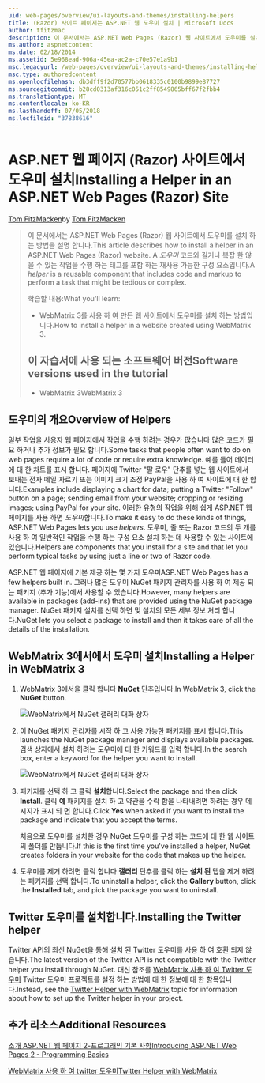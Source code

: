 ```yaml
---
uid: web-pages/overview/ui-layouts-and-themes/installing-helpers
title: (Razor) 사이트 페이지는 ASP.NET 웹 도우미 설치 | Microsoft Docs
author: tfitzmac
description: 이 문서에서는 ASP.NET Web Pages (Razor) 웹 사이트에서 도우미를 설치 하는 방법을 설명 합니다. 도우미는 코드 및 당 태그를 포함 하는 재사용 가능한 구성 하는 중...
ms.author: aspnetcontent
ms.date: 02/18/2014
ms.assetid: 5e968ead-906a-45ea-ac2a-c70e57e1a9b1
msc.legacyurl: /web-pages/overview/ui-layouts-and-themes/installing-helpers
msc.type: authoredcontent
ms.openlocfilehash: db3dff9f2d70577bb0618335c0100b9899e87727
ms.sourcegitcommit: b28cd0313af316c051c2ff8549865bff67f2fbb4
ms.translationtype: MT
ms.contentlocale: ko-KR
ms.lasthandoff: 07/05/2018
ms.locfileid: "37838616"
---
```

<a name="installing-a-helper-in-an-aspnet-web-pages-razor-site"></a><span data-ttu-id="8f66a-104">ASP.NET 웹 페이지 (Razor) 사이트에서 도우미 설치</span><span class="sxs-lookup"><span data-stu-id="8f66a-104">Installing a Helper in an ASP.NET Web Pages (Razor) Site</span></span>
====================
<span data-ttu-id="8f66a-105">[Tom FitzMacken](https://github.com/tfitzmac)</span><span class="sxs-lookup"><span data-stu-id="8f66a-105">by [Tom FitzMacken](https://github.com/tfitzmac)</span></span>

> <span data-ttu-id="8f66a-106">이 문서에서는 ASP.NET Web Pages (Razor) 웹 사이트에서 도우미를 설치 하는 방법을 설명 합니다.</span><span class="sxs-lookup"><span data-stu-id="8f66a-106">This article describes how to install a helper in an ASP.NET Web Pages (Razor) website.</span></span> <span data-ttu-id="8f66a-107">A *도우미* 코드와 길거나 복잡 한 않을 수 있는 작업을 수행 하는 태그를 포함 하는 재사용 가능한 구성 요소입니다.</span><span class="sxs-lookup"><span data-stu-id="8f66a-107">A *helper* is a reusable component that includes code and markup to perform a task that might be tedious or complex.</span></span>
> 
> <span data-ttu-id="8f66a-108">학습할 내용:</span><span class="sxs-lookup"><span data-stu-id="8f66a-108">What you'll learn:</span></span>
> 
> - <span data-ttu-id="8f66a-109">WebMatrix 3를 사용 하 여 만든 웹 사이트에서 도우미를 설치 하는 방법입니다.</span><span class="sxs-lookup"><span data-stu-id="8f66a-109">How to install a helper in a website created using WebMatrix 3.</span></span>
>   
> 
> ## <a name="software-versions-used-in-the-tutorial"></a><span data-ttu-id="8f66a-110">이 자습서에 사용 되는 소프트웨어 버전</span><span class="sxs-lookup"><span data-stu-id="8f66a-110">Software versions used in the tutorial</span></span>
> 
> 
> - <span data-ttu-id="8f66a-111">WebMatrix 3</span><span class="sxs-lookup"><span data-stu-id="8f66a-111">WebMatrix 3</span></span>


## <a name="overview-of-helpers"></a><span data-ttu-id="8f66a-112">도우미의 개요</span><span class="sxs-lookup"><span data-stu-id="8f66a-112">Overview of Helpers</span></span>

<span data-ttu-id="8f66a-113">일부 작업을 사용자 웹 페이지에서 작업을 수행 하려는 경우가 많습니다 많은 코드가 필요 하거나 추가 정보가 필요 합니다.</span><span class="sxs-lookup"><span data-stu-id="8f66a-113">Some tasks that people often want to do on web pages require a lot of code or require extra knowledge.</span></span> <span data-ttu-id="8f66a-114">예를 들어 데이터에 대 한 차트를 표시 합니다. 페이지에 Twitter "팔 로우" 단추를 넣는 웹 사이트에서 보내는 전자 메일 자르기 또는 이미지 크기 조정 PayPal을 사용 하 여 사이트에 대 한 합니다.</span><span class="sxs-lookup"><span data-stu-id="8f66a-114">Examples include displaying a chart for data; putting a Twitter "Follow" button on a page; sending email from your website; cropping or resizing images; using PayPal for your site.</span></span> <span data-ttu-id="8f66a-115">이러한 유형의 작업을 위해 쉽게 ASP.NET 웹 페이지를 사용 하면 *도우미*합니다.</span><span class="sxs-lookup"><span data-stu-id="8f66a-115">To make it easy to do these kinds of things, ASP.NET Web Pages lets you use *helpers*.</span></span> <span data-ttu-id="8f66a-116">도우미, 줄 또는 Razor 코드의 두 개를 사용 하 여 일반적인 작업을 수행 하는 구성 요소 설치 하는 데 사용할 수 있는 사이트에 있습니다.</span><span class="sxs-lookup"><span data-stu-id="8f66a-116">Helpers are components that you install for a site and that let you perform typical tasks by using just a line or two of Razor code.</span></span>

<span data-ttu-id="8f66a-117">ASP.NET 웹 페이지에 기본 제공 하는 몇 가지 도우미</span><span class="sxs-lookup"><span data-stu-id="8f66a-117">ASP.NET Web Pages has a few helpers built in.</span></span> <span data-ttu-id="8f66a-118">그러나 많은 도우미 NuGet 패키지 관리자를 사용 하 여 제공 되는 패키지 (추가 기능)에서 사용할 수 있습니다.</span><span class="sxs-lookup"><span data-stu-id="8f66a-118">However, many helpers are available in packages (add-ins) that are provided using the NuGet package manager.</span></span> <span data-ttu-id="8f66a-119">NuGet 패키지 설치를 선택 하면 및 설치의 모든 세부 정보 처리 합니다.</span><span class="sxs-lookup"><span data-stu-id="8f66a-119">NuGet lets you select a package to install and then it takes care of all the details of the installation.</span></span>

## <a name="installing-a-helper-in-webmatrix-3"></a><span data-ttu-id="8f66a-120">WebMatrix 3에서에서 도우미 설치</span><span class="sxs-lookup"><span data-stu-id="8f66a-120">Installing a Helper in WebMatrix 3</span></span>

1. <span data-ttu-id="8f66a-121">WebMatrix 3에서을 클릭 합니다 **NuGet** 단추입니다.</span><span class="sxs-lookup"><span data-stu-id="8f66a-121">In WebMatrix 3, click the **NuGet** button.</span></span>

    ![WebMatrix에서 NuGet 갤러리 대화 상자](installing-helpers/_static/image1.png)
2. <span data-ttu-id="8f66a-123">이 NuGet 패키지 관리자를 시작 하 고 사용 가능한 패키지를 표시 합니다.</span><span class="sxs-lookup"><span data-stu-id="8f66a-123">This launches the NuGet package manager and displays available packages.</span></span> <span data-ttu-id="8f66a-124">검색 상자에서 설치 하려는 도우미에 대 한 키워드를 입력 합니다.</span><span class="sxs-lookup"><span data-stu-id="8f66a-124">In the search box, enter a keyword for the helper you want to install.</span></span>

    ![WebMatrix에서 NuGet 갤러리 대화 상자](installing-helpers/_static/image2.png)
3. <span data-ttu-id="8f66a-126">패키지를 선택 하 고 클릭 **설치**합니다.</span><span class="sxs-lookup"><span data-stu-id="8f66a-126">Select the package and then click **Install**.</span></span> <span data-ttu-id="8f66a-127">클릭 **예** 패키지를 설치 하 고 약관을 수락 함을 나타내려면 하려는 경우 메시지가 표시 되 면 합니다.</span><span class="sxs-lookup"><span data-stu-id="8f66a-127">Click **Yes** when asked if you want to install the package and indicate that you accept the terms.</span></span>

     <span data-ttu-id="8f66a-128">처음으로 도우미를 설치한 경우 NuGet 도우미를 구성 하는 코드에 대 한 웹 사이트의 폴더를 만듭니다.</span><span class="sxs-lookup"><span data-stu-id="8f66a-128">If this is the first time you've installed a helper, NuGet creates folders in your website for the code that makes up the helper.</span></span>
4. <span data-ttu-id="8f66a-129">도우미를 제거 하려면 클릭 합니다 **갤러리** 단추를 클릭 하는 **설치 된** 탭을 제거 하려는 패키지를 선택 합니다.</span><span class="sxs-lookup"><span data-stu-id="8f66a-129">To uninstall a helper, click the **Gallery** button, click the **Installed** tab, and pick the package you want to uninstall.</span></span>

## <a name="installing-the-twitter-helper"></a><span data-ttu-id="8f66a-130">Twitter 도우미를 설치합니다.</span><span class="sxs-lookup"><span data-stu-id="8f66a-130">Installing the Twitter helper</span></span>

<span data-ttu-id="8f66a-131">Twitter API의 최신 NuGet을 통해 설치 된 Twitter 도우미를 사용 하 여 호환 되지 않습니다.</span><span class="sxs-lookup"><span data-stu-id="8f66a-131">The latest version of the Twitter API is not compatible with the Twitter helper you install through NuGet.</span></span> <span data-ttu-id="8f66a-132">대신 참조를 [WebMatrix 사용 하 여 Twitter 도우미](twitter-helper.md) Twitter 도우미 프로젝트를 설정 하는 방법에 대 한 정보에 대 한 항목입니다.</span><span class="sxs-lookup"><span data-stu-id="8f66a-132">Instead, see the [Twitter Helper with WebMatrix](twitter-helper.md) topic for information about how to set up the Twitter helper in your project.</span></span>

<a id="Additional_Resources"></a>
## <a name="additional-resources"></a><span data-ttu-id="8f66a-133">추가 리소스</span><span class="sxs-lookup"><span data-stu-id="8f66a-133">Additional Resources</span></span>


[<span data-ttu-id="8f66a-134">소개 ASP.NET 웹 페이지 2-프로그래밍 기본 사항</span><span class="sxs-lookup"><span data-stu-id="8f66a-134">Introducing ASP.NET Web Pages 2 - Programming Basics</span></span>](../getting-started/introducing-razor-syntax-c.md)

[<span data-ttu-id="8f66a-135">WebMatrix 사용 하 여 twitter 도우미</span><span class="sxs-lookup"><span data-stu-id="8f66a-135">Twitter Helper with WebMatrix</span></span>](twitter-helper.md)

